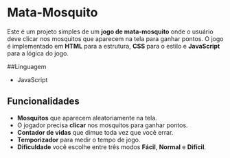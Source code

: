 # Mata-Mosquito
Este é um projeto simples de um **jogo de mata-mosquito** onde o usuário deve clicar nos mosquitos que aparecem na tela para ganhar pontos. O jogo é implementado em **HTML** para a estrutura, **CSS** para o estilo e **JavaScript** para a lógica do jogo.

##Linguagem 
- JavaScript

## Funcionalidades

- **Mosquitos** que aparecem aleatoriamente na tela.
- O jogador precisa **clicar** nos mosquitos para ganhar pontos.
- **Contador de vidas** que dimue toda vez que você errar.
- **Temporizador** para medir o tempo de jogo.
- **Dificuldade** você escolhe entre três modos **Fácil**, **Normal** e **Difícil**.
